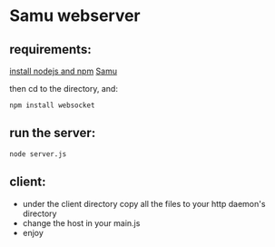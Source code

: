 Samu webserver
==============

requirements:
-------------

[install nodejs and npm](https://github.com/nodejs/node)
[Samu](https://github.com/nbatfai/samu)


then cd to the directory, and:

```
npm install websocket
```

run the server:
----

```
node server.js
```

client:
-------

- under the client directory copy all the files to your http daemon's directory
- change the host in your main.js
- enjoy
